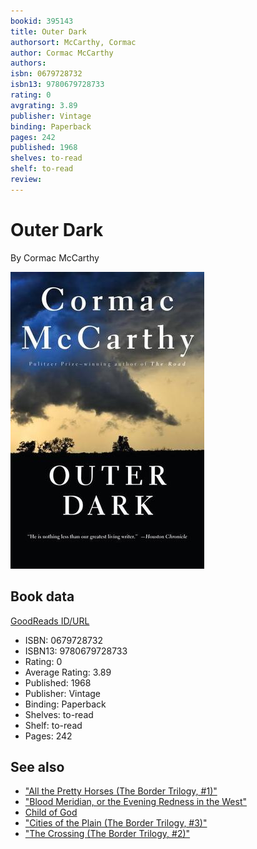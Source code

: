 ```yaml
---
bookid: 395143
title: Outer Dark
authorsort: McCarthy, Cormac
author: Cormac McCarthy
authors: 
isbn: 0679728732
isbn13: 9780679728733
rating: 0
avgrating: 3.89
publisher: Vintage
binding: Paperback
pages: 242
published: 1968
shelves: to-read
shelf: to-read
review: 
---
```


# Outer Dark

By Cormac McCarthy

![](../../assets/bookcovers/1442466522l/395143._SY475_.jpg)

## Book data

[GoodReads ID/URL](https://www.goodreads.com/book/show/395143)

- ISBN: 0679728732
- ISBN13: 9780679728733
- Rating: 0
- Average Rating: 3.89
- Published: 1968
- Publisher: Vintage
- Binding: Paperback
- Shelves: to-read
- Shelf: to-read
- Pages: 242


## See also

- ["All the Pretty Horses (The Border Trilogy, #1)"](All_the_Pretty_Horses_The_Border_Trilogy__1.md)
- ["Blood Meridian, or the Evening Redness in the West"](Blood_Meridian__or_the_Evening_Redness_in_the_West.md)
- [Child of God](Child_of_God.md)
- ["Cities of the Plain (The Border Trilogy, #3)"](Cities_of_the_Plain_The_Border_Trilogy__3.md)
- ["The Crossing (The Border Trilogy, #2)"](The_Crossing_The_Border_Trilogy__2.md)
